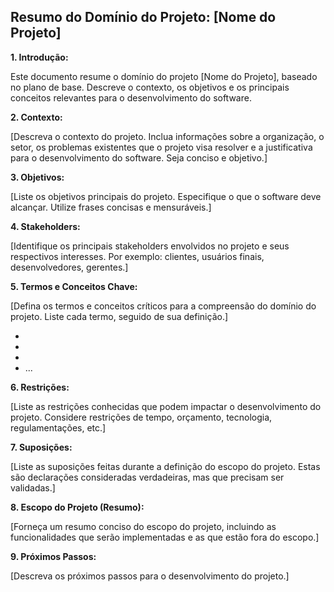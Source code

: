 ## Resumo do Domínio do Projeto: [Nome do Projeto]

**1. Introdução:**

Este documento resume o domínio do projeto [Nome do Projeto], baseado no plano de base.  Descreve o contexto, os objetivos e os principais conceitos relevantes para o desenvolvimento do software.

**2. Contexto:**

[Descreva o contexto do projeto. Inclua informações sobre a organização, o setor, os problemas existentes que o projeto visa resolver e a justificativa para o desenvolvimento do software.  Seja conciso e objetivo.]

**3. Objetivos:**

[Liste os objetivos principais do projeto.  Especifique o que o software deve alcançar.  Utilize frases concisas e mensuráveis.]

**4. Stakeholders:**

[Identifique os principais stakeholders envolvidos no projeto e seus respectivos interesses.  Por exemplo: clientes, usuários finais, desenvolvedores, gerentes.]

**5. Termos e Conceitos Chave:**

[Defina os termos e conceitos críticos para a compreensão do domínio do projeto.  Liste cada termo, seguido de sua definição.]

* [Termo 1]: [Definição]
* [Termo 2]: [Definição]
* [Termo 3]: [Definição]
* ...


**6. Restrições:**

[Liste as restrições conhecidas que podem impactar o desenvolvimento do projeto.  Considere restrições de tempo, orçamento, tecnologia, regulamentações, etc.]

**7. Suposições:**

[Liste as suposições feitas durante a definição do escopo do projeto.  Estas são declarações consideradas verdadeiras, mas que precisam ser validadas.]


**8. Escopo do Projeto (Resumo):**

[Forneça um resumo conciso do escopo do projeto, incluindo as funcionalidades que serão implementadas e as que estão fora do escopo.]


**9. Próximos Passos:**

[Descreva os próximos passos para o desenvolvimento do projeto.]
